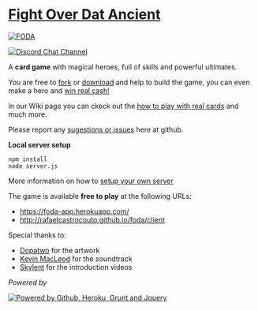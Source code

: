 # [Fight Over Dat Ancient][3]

[![FODA](https://foda-app.herokuapp.com/client/img/campaign/ico_rosh.png)][1]

[![Discord Chat Channel](https://foda-app.herokuapp.com/client/img/discord.png)][2]

A **card game** with magical heroes, full of skills and powerful ultimates.

You are free to [fork][4] or [download][5] and help to build the game, you can even make a hero and [win real cash!][6]

In our Wiki page you can ckeck out the [how to play with real cards][7] and much more.

Please report any [sugestions or issues][8] here at github.

**Local server setup**

    npm install
    node server.js

More information on how to [setup your own server][10]

The game is available **free to play** at the following URLs:

 - https://foda-app.herokuapp.com/
 - http://rafaelcastrocouto.github.io/foda/client

Special thanks to:

 - [Dopatwo](https://www.youtube.com/user/dopatwo) for the artwork 
 - [Kevin MacLeod](https://www.youtube.com/user/kmmusic) for the soundtrack
 - [Skylent](https://www.youtube.com/user/SkylentGames) for the introduction videos

*Powered by*

[![Powered by Github, Heroku, Grunt and Jquery](https://foda-app.herokuapp.com/client/img/poweredby-banner.jpg)][1]


[1]: http://foda.gq/

[2]: https://discord.gg/FvTDss3

[3]: https://foda-app.herokuapp.com/

[4]: https://github.com/rafaelcastrocouto/foda/fork

[5]: https://github.com/rafaelcastrocouto/foda/archive/gh-pages.zip

[6]: https://github.com/rafaelcastrocouto/foda/wiki/How-to-develop-a-new-hero

[7]: https://github.com/rafaelcastrocouto/foda/wiki

[8]: https://github.com/rafaelcastrocouto/foda/issues/new

[9]: http://steamcommunity.com/sharedfiles/filedetails/?id=500624204

[10]: https://github.com/rafaelcastrocouto/foda/wiki/How-to-setup-a-local-server
